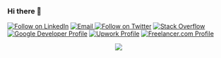 ### Hi there 👋

<p align="centre">
  <a href="https://www.linkedin.com/in/ali-imran-1b71171b5/"><img title="Follow on LinkedIn" src="https://img.shields.io/badge/LinkedIn-0077B5?style=for-the-badge&logo=linkedin&logoColor=white"/></a>
  <a href="mailto:muhammadaliimran2000@gmail.com"><img title="Email" src="https://img.shields.io/badge/Gmail-D14836?style=for-the-badge&logo=gmail&logoColor=white"/</a>
  <a href="https://twitter.com/malii2k"><img title="Follow on Twitter" src= "https://img.shields.io/badge/malii2k-%231DA1F2.svg?style=for-the-badge&logo=Twitter&logoColor=white"></a>
  <a href="https://stackoverflow.com/users/14124329/ali-imran"><img title="Stack Overflow" src="https://img.shields.io/badge/Stack%20Overflow-FE7A16?style=for-the-badge&logo=stack%20overflow&logoColor=fff"/></a>
 <a href="https://developers.google.com/profile/u/100932032385794040399?authuser=2"><img title="Google Developer Profile" src="https://img.shields.io/badge/Developers%20Google-4285F4?style=for-the-badge&logo=google&logoColor=white"/></a>
 <a href="https://www.upwork.com/freelancers/~01159836a188a2fe31?viewMode=1"><img title="Upwork Profile" src="https://img.shields.io/badge/UpWork-6FDA44?style=for-the-badge&logo=Upwork&logoColor=white"/></a>   
 <a href="https://www.freelancer.com/u/aliimran2k"><img title="Freelancer.com Profile" src="https://img.shields.io/badge/Freelancer-29B2FE?style=for-the-badge&logo=Freelancer&logoColor=white"/></a>     
  </p>

<p align="center">
  <img src="https://github-readme-stats.vercel.app/api?username=aliimran2000&show_icons=true">
</p>


